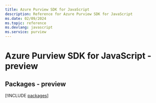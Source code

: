 ```yaml
---
title: Azure Purview SDK for JavaScript
description: Reference for Azure Purview SDK for JavaScript
ms.date: 02/09/2024
ms.topic: reference
ms.devlang: javascript
ms.service: purview
---
```

# Azure Purview SDK for JavaScript - preview
## Packages - preview
[!INCLUDE [packages](purview-index.md)]